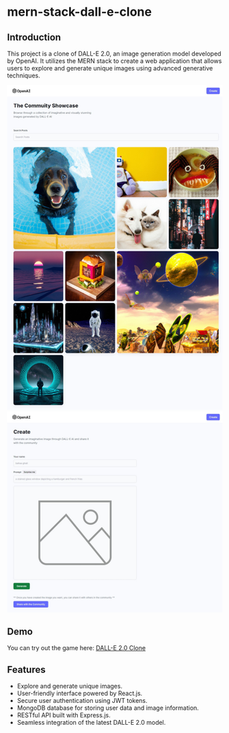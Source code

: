 # mern-stack-dall-e-clone

## Introduction

This project is a clone of DALL-E 2.0, an image generation model developed by OpenAI. It utilizes the MERN stack to create a web application that allows users to explore and generate unique images using advanced generative techniques.

<img src="./client/src/assets/1.jpeg" />
<img src="./client/src/assets/2.jpeg" />

<h2>Demo</h2>
You can try out the game here: <a href="https://dall-e-bahaaghali000.vercel.app/">DALL-E 2.0 Clone</a>

## Features

- Explore and generate unique images.
- User-friendly interface powered by React.js.
- Secure user authentication using JWT tokens.
- MongoDB database for storing user data and image information.
- RESTful API built with Express.js.
- Seamless integration of the latest DALL-E 2.0 model.
